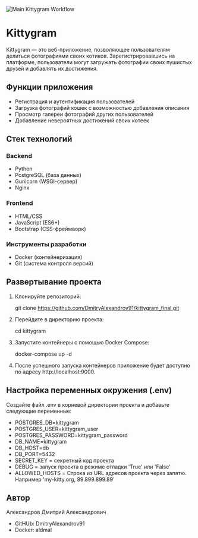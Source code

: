 ![Main Kittygram Workflow](https://github.com/DmitryAlexandrov91/kittygram_final/actions/workflows/main.yml/badge.svg)

# Kittygram

Kittygram — это веб-приложение, позволяющее пользователям делиться фотографиями своих котиков. Зарегистрировавшись на платформе, пользователи могут загружать фотографии своих пушистых друзей и добавлять их достижения. 

## Функции приложения

- Регистрация и аутентификация пользователей
- Загрузка фотографий кошек с возможностью добавления описания
- Просмотр галереи фотографий других пользователей
- Добавление невероятных достижений своих котеек 

## Стек технологий

### Backend

- Python
- PostgreSQL (база данных)
- Gunicorn (WSGI-сервер)
- Nginx

### Frontend

- HTML/CSS
- JavaScript (ES6+)
- Bootstrap (CSS-фреймворк)

### Инструменты разработки

- Docker (контейнеризация)
- Git (система контроля версий)

## Развертывание проекта

1. Клонируйте репозиторий:

   
   git clone https://github.com/DmitryAlexandrov91/kittygram_final.git
   

2. Перейдите в директорию проекта:

   
   cd kittygram
   

3. Запустите контейнеры с помощью Docker Compose:

   
   docker-compose up -d
   

4. После успешного запуска контейнеров приложение будет доступно по адресу http://localhost:9000.

## Настройка переменных окружения (.env)

Создайте файл .env в корневой директории проекта и добавьте следующие переменные:

- POSTGRES_DB=kittygram
- POSTGRES_USER=kittygram_user
- POSTGRES_PASSWORD=kittygram_password
- DB_NAME=kittygram
- DB_HOST=db
- DB_PORT=5432
- SECRET_KEY = секретный код проекта
- DEBUG = запуск проекта в режиме отладки 'True' или 'False'  
- ALLOWED_HOSTS = Строка из URL адресов проекта через запятю. Например 'my-kitty.org, 89.899.899.89'

## Автор

Александров Дмитрий Александрович

- GitHUb: DmitryAlexandrov91
- Docker: aldmal